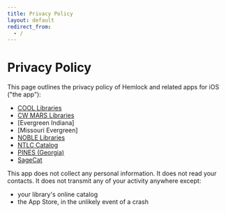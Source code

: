 ```yaml
---
title: Privacy Policy
layout: default
redirect_from:
  - /
---
```

# Privacy Policy

This page outlines the privacy policy of Hemlock and related apps for iOS ("the app"):
* [COOL Libraries](https://itunes.apple.com/us/app/cool-libraries/id1448198223)
* [CW MARS Libraries](https://itunes.apple.com/us/app/cw-mars-libraries/id1434646418)
* [Evergreen Indiana]
* [Missouri Evergreen]
* [NOBLE Libraries]()
* [NTLC Catalog]()
* [PINES (Georgia)](https://itunes.apple.com/us/app/pines-georgia/id1400443994)
* [SageCat]()

This app does not collect any personal information.  It does not read your
contacts.  It does not transmit any of your activity anywhere except:

* your library's online catalog
* the App Store, in the unlikely event of a crash
